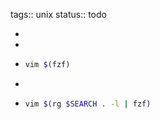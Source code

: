 tags:: unix
status:: todo

-
-
- ```bash
  vim $(fzf)
  ````
-
- ```bash
  vim $(rg $SEARCH . -l | fzf)
  ```